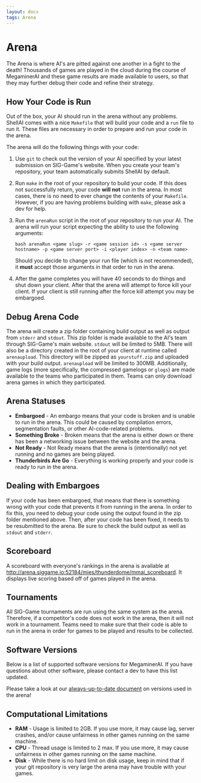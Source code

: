 ```yaml
---
layout: docs
tags: Arena
---
```


# Arena

The Arena is where AI's are pitted against one another in a fight to
the death! Thousands of games are played in the cloud during the
course of MegaminerAI and these game results are made available to
users, so that they may further debug their code and refine their
strategy.

## How Your Code is Run

Out of the box, your AI should run in the arena without any
problems. ShellAI comes with a nice `Makefile` that will build your
code and a `run` file to run it. These files are necessary in order to
prepare and run your code in the arena.

The arena will do the following things with your code:

1. Use `git` to check out the version of your AI specified by your
   latest submission on SIG-Game's website. When you create your
   team's repository, your team automatically submits ShellAI by
   default.

2. Run `make` in the root of your repository to build your code. If
   this does not successfully return, your code **will not** run in
   the arena. In most cases, there is no need to ever change the
   contents of your `Makefile`. However, if you are having problems
   building with `make`, please ask a dev for help.

3. Run the `arenaRun` script in the root of your repository to run your
   AI. The arena will run your script expecting the ability to use the
   following arguments:
   
   ```
   bash arenaRun <game slug> -r <game session id> -s <game server hostname> -p <game server port> -i <player index> -n <team name>
   ```
   Should you decide to change your run file (which is not
   recommended), it **must** accept those arguments in that order to
   run in the arena.

4. After the game completes you will have 40 seconds to do things and shut down your client. After that the arena will attempt to force
   kill your client. If your client is still running after the force kill attempt you may be embargoed.

## Debug Arena Code

The arena will create a zip folder containing build output as well as
output from `stderr` and `stdout`. This zip folder is made available to
the AI's team through SIG-Game's main website. `stdout` will be
limited to 5MB. There will also be a directory created in the root of your
client at runtime called `arenaupload`. This directory will be zipped as 
`yourstuff.zip` and uploaded with your build output. `arenaupload` will 
be limited to 300MB. Additionally, game logs (more specifically, the 
compressed gamelogs or `glogs`) are made available to the teams who 
participated in them. Teams can only download arena games in which 
they participated.

## Arena Statuses

- **Embargoed** - An embargo means that your code is broken and is
  unable to run in the arena. This could be caused by compilation
  errors, segmentation faults, or other AI-code-related problems.
- **Something Broke** - Broken means that the arena is either down or there has
  been a networking issue between the website and the arena.
- **Not Ready** - Not Ready means that the arena is (intentionally)
  not yet running and no games are being played.
- **Thunderbirds Are Go** - Everything is working properly and your
  code is ready to run in the arena.

## Dealing with Embargoes

If your code has been embargoed, that means that there is something
wrong with your code that prevents it from running in the arena.  In
order to fix this, you need to debug your code using the output found
in the zip folder mentioned above.  Then, after your code has been
fixed, it needs to be resubmitted to the arena. Be sure to check the
build output as well as `stdout` and `stderr`.

## Scoreboard

A scoreboard with everyone's rankings in the arena is available at http://arena.siggame.io:52184/mies/thunderdome/mmai_scoreboard.  It displays live scoring based off of games played in the arena.

## Tournaments

All SIG-Game tournaments are run using the same system as the
arena. Therefore, if a competitor's code does not work in the arena,
then it will not work in a tournament. Teams need to make sure that
their code is able to run in the arena in order for games to be played
and results to be collected.

## Software Versions

Below is a list of supported software versions for MegaminerAI. If you
have questions about other software, please contact a dev to have this
list updated.

Please take a look at our [always-up-to-date document](https://docs.google.com/document/d/1oeZ6MdfU-gmPzRJvZwkB8VzqWtlzHIViHDolDCei_KU/pub) on versions used in the arena!

## Computational Limitations

- **RAM** - Usage is limited to 2GB.  If you use more, it may cause lag, server crashes, and/or cause unfairness in other games running 
  on the same machine.
- **CPU** - Thread usage is limited to 2 max.  If you use more, it may cause unfairness in other games running on the same machine.
- **Disk** - While there is no hard limit on disk usage, keep in mind that if your git repository is very large the arena may have 
  trouble with your games.
